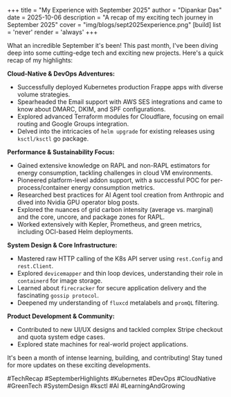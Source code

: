 +++
title = "My Experience with September 2025"
author = "Dipankar Das"
date = 2025-10-06
description = "A recap of my exciting tech journey in September 2025"
cover = "img/blogs/sept2025experience.png"
[build]
  list = 'never'
  render = 'always'
+++

What an incredible September it's been! This past month, I've been diving deep into some cutting-edge tech and exciting new projects. Here's a quick recap of my highlights:

**Cloud-Native & DevOps Adventures:**
*   Successfully deployed Kubernetes production Frappe apps with diverse volume strategies.
*   Spearheaded the Email support with AWS SES integrations and came to know about DMARC, DKIM, and SPF configurations.
*   Explored advanced Terraform modules for Cloudflare, focusing on email routing and Google Groups integration.
*   Delved into the intricacies of `helm upgrade` for existing releases using `ksctl/ksctl` go package.

**Performance & Sustainability Focus:**
*   Gained extensive knowledge on RAPL and non-RAPL estimators for energy consumption, tackling challenges in cloud VM environments.
*   Pioneered platform-level addon support, with a successful POC for per-process/container energy consumption metrics.
*   Researched best practices for AI Agent tool creation from Anthropic and dived into Nvidia GPU operator blog posts.
*   Explored the nuances of grid carbon intensity (average vs. marginal) and the core, uncore, and package zones for RAPL.
*   Worked extensively with Kepler, Prometheus, and green metrics, including OCI-based Helm deployments.

**System Design & Core Infrastructure:**
*   Mastered raw HTTP calling of the K8s API server using `rest.Config` and `rest.Client`.
*   Explored `devicemapper` and thin loop devices, understanding their role in `containerd` for image storage.
*   Learned about `firecracker` for secure application delivery and the fascinating `gossip protocol`.
*   Deepened my understanding of `fluxcd` metalabels and `promQL` filtering.

**Product Development & Community:**
*   Contributed to new UI/UX designs and tackled complex Stripe checkout and quota system edge cases.
*   Explored state machines for real-world project applications.

It's been a month of intense learning, building, and contributing! Stay tuned for more updates on these exciting developments.

#TechRecap #SeptemberHighlights #Kubernetes #DevOps #CloudNative #GreenTech #SystemDesign #ksctl #AI #LearningAndGrowing
